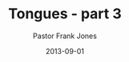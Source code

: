 ---
lunr: "true"
title: "Tongues - part 3"
author: "Pastor Frank Jones"
postDate: "09-01-2013"
date: 2013-09-01
category: "sermons"
slug: "2013/09/09012013_ffc"
icon: microphone
audioLink: "09012013_ffc"
tags: [tongues]
mp3: "09012013_ffc/09012013.mp3"
ogg: "09012013_ffc/09012013.ogg"
linkurl: "https://archive.org/download/09012013_ffc/09012013_ffc_files.xml"
ipath: "https://archive.org/download/09012013_ffc/09012013.mp3"
layout: sermon.html
---